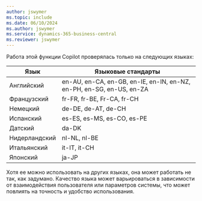 ```yaml
---
author: jswymer
ms.topic: include
ms.date: 06/10/2024
ms.author: jswymer
ms.service: dynamics-365-business-central
ms.reviewer: jswymer
---
```

Работа этой функции Copilot проверялась только на следующих языках:

|Язык|Языковые стандарты|
|-|-|
|Английский|en-AU, en-CA, en-GB, en-IE, en-IN, en-NZ, en-PH, en-SG, en-US, en-ZA|
|Французский|fr-FR, fr-BE, Fr-CA, fr-CH|
|Немецкий|de-DE, de-AT, de-CH|
|Испанский |es-ES, es-MS, es-CO, es-PE|
|Датский|da-DK|
|Нидерландский|nl-NL, nl-BE|
|Итальянский|it-IT, it-CH|
|Японский|ja-JP|

Хотя ее можно использовать на других языках, она может работать не так, как задумано. Качество языка может варьироваться в зависимости от взаимодействия пользователя или параметров системы, что может повлиять на точность и удобство использования.
